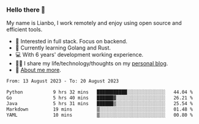 ### Hello there 👋

My name is Lianbo, I work remotely and enjoy using open source and efficient tools.

- 🔭 Interested in full stack. Focus on backend.
- 🌱 Currently learning Golang and Rust.
- 💻 With 6 years' development working experience.
- ✍🏻 I share my life/technology/thoughts on my [personal blog](https://godruoyi.com).
- 👒 [About me more](https://godruoyi.com/posts/About-godruoyi).

<!--START_SECTION:waka-->

```txt
From: 13 August 2023 - To: 20 August 2023

Python           9 hrs 32 mins   ███████████░░░░░░░░░░░░░░   44.04 %
Go               5 hrs 40 mins   ██████▓░░░░░░░░░░░░░░░░░░   26.21 %
Java             5 hrs 31 mins   ██████▒░░░░░░░░░░░░░░░░░░   25.54 %
Markdown         19 mins         ▒░░░░░░░░░░░░░░░░░░░░░░░░   01.48 %
YAML             10 mins         ▒░░░░░░░░░░░░░░░░░░░░░░░░   00.80 %
```

<!--END_SECTION:waka-->
